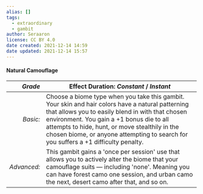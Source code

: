```yaml
---
alias: []
tags:
  - extraordinary
  - gambit
author: Seraaron
license: CC BY 4.0
date created: 2021-12-14 14:59
date updated: 2021-12-14 15:57
---
```


#### Natural Camouflage

|   _Grade_ | Effect Duration: _Constant_ / _Instant_                                                                                                                                                                                                                                                                                                                        |
| ----------: | ------------------------------------------------------------------------------------------------------------------------------------------------------------------------------------------------------------------------------------------------------------------------------------------------------------------------------------------ |
|    _Basic:_ | Choose a biome type when you take this gambit. Your skin and hair colors have a natural patterning that allows you to easily blend in with that chosen environment. You gain a +1 bonus die to all attempts to hide, hunt, or move stealthily in the chosen biome, or anyone attempting to search for you suffers a +1 difficulty penalty. |
| _Advanced:_ | This gambit gains a 'once per session' use that allows you to actively alter the biome that your camouflage suits — including 'none'. Meaning you can have forest camo one session, and urban camo the next, desert camo after that, and so on.                                                                                            |
